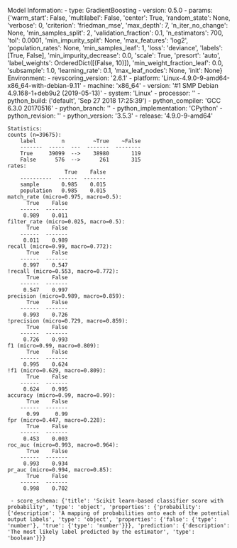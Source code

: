 Model Information:
	 - type: GradientBoosting
	 - version: 0.5.0
	 - params: {'warm_start': False, 'multilabel': False, 'center': True, 'random_state': None, 'verbose': 0, 'criterion': 'friedman_mse', 'max_depth': 7, 'n_iter_no_change': None, 'min_samples_split': 2, 'validation_fraction': 0.1, 'n_estimators': 700, 'tol': 0.0001, 'min_impurity_split': None, 'max_features': 'log2', 'population_rates': None, 'min_samples_leaf': 1, 'loss': 'deviance', 'labels': [True, False], 'min_impurity_decrease': 0.0, 'scale': True, 'presort': 'auto', 'label_weights': OrderedDict([(False, 10)]), 'min_weight_fraction_leaf': 0.0, 'subsample': 1.0, 'learning_rate': 0.1, 'max_leaf_nodes': None, 'init': None}
	Environment:
	 - revscoring_version: '2.6.1'
	 - platform: 'Linux-4.9.0-9-amd64-x86_64-with-debian-9.11'
	 - machine: 'x86_64'
	 - version: '#1 SMP Debian 4.9.168-1+deb9u2 (2019-05-13)'
	 - system: 'Linux'
	 - processor: ''
	 - python_build: ('default', 'Sep 27 2018 17:25:39')
	 - python_compiler: 'GCC 6.3.0 20170516'
	 - python_branch: ''
	 - python_implementation: 'CPython'
	 - python_revision: ''
	 - python_version: '3.5.3'
	 - release: '4.9.0-9-amd64'
	
	Statistics:
	counts (n=39675):
		label        n         ~True    ~False
		-------  -----  ---  -------  --------
		True     39099  -->    38980       119
		False      576  -->      261       315
	rates:
		              True    False
		----------  ------  -------
		sample       0.985    0.015
		population   0.985    0.015
	match_rate (micro=0.975, macro=0.5):
		  True    False
		------  -------
		 0.989    0.011
	filter_rate (micro=0.025, macro=0.5):
		  True    False
		------  -------
		 0.011    0.989
	recall (micro=0.99, macro=0.772):
		  True    False
		------  -------
		 0.997    0.547
	!recall (micro=0.553, macro=0.772):
		  True    False
		------  -------
		 0.547    0.997
	precision (micro=0.989, macro=0.859):
		  True    False
		------  -------
		 0.993    0.726
	!precision (micro=0.729, macro=0.859):
		  True    False
		------  -------
		 0.726    0.993
	f1 (micro=0.99, macro=0.809):
		  True    False
		------  -------
		 0.995    0.624
	!f1 (micro=0.629, macro=0.809):
		  True    False
		------  -------
		 0.624    0.995
	accuracy (micro=0.99, macro=0.99):
		  True    False
		------  -------
		  0.99     0.99
	fpr (micro=0.447, macro=0.228):
		  True    False
		------  -------
		 0.453    0.003
	roc_auc (micro=0.993, macro=0.964):
		  True    False
		------  -------
		 0.993    0.934
	pr_auc (micro=0.994, macro=0.85):
		  True    False
		------  -------
		 0.998    0.702
	
	 - score_schema: {'title': 'Scikit learn-based classifier score with probability', 'type': 'object', 'properties': {'probability': {'description': 'A mapping of probabilities onto each of the potential output labels', 'type': 'object', 'properties': {'false': {'type': 'number'}, 'true': {'type': 'number'}}}, 'prediction': {'description': 'The most likely label predicted by the estimator', 'type': 'boolean'}}}

